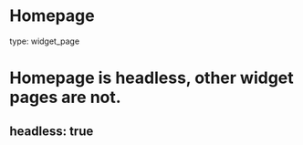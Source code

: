 # Homepage
type: widget_page

# Homepage is headless, other widget pages are not.
headless: true
---
